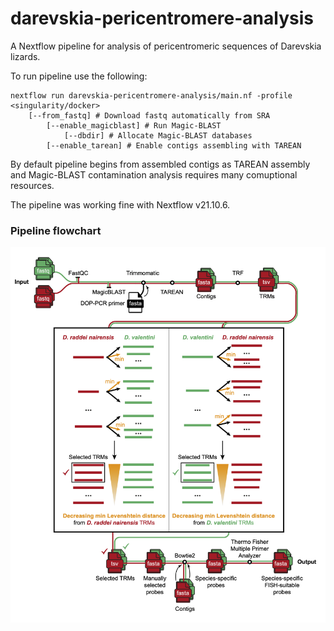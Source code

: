 # darevskia-pericentromere-analysis
A Nextflow pipeline for analysis of pericentromeric sequences of 
Darevskia lizards.

To run pipeline use the following:
```
nextflow run darevskia-pericentromere-analysis/main.nf -profile <singularity/docker>
    [--from_fastq] # Download fastq automatically from SRA
        [--enable_magicblast] # Run Magic-BLAST
            [--dbdir] # Allocate Magic-BLAST databases
        [--enable_tarean] # Enable contigs assembling with TAREAN
```

By default pipeline begins from assembled contigs as TAREAN assembly and Magic-BLAST contamination analysis requires many comuptional resources.

The pipeline was working fine with Nextflow v21.10.6.

### Pipeline flowchart

![flowchart](https://github.com/nikitin-p/darevskia-pericentromere-analysis/blob/master/pipeline.png)
